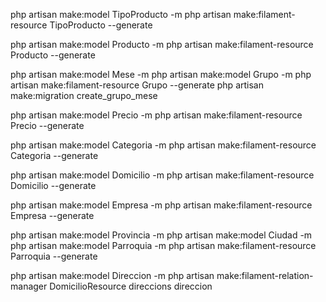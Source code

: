 php artisan make:model TipoProducto -m
php artisan make:filament-resource TipoProducto --generate

php artisan make:model Producto -m
php artisan make:filament-resource Producto --generate

php artisan make:model Mese -m
php artisan make:model Grupo -m
php artisan make:filament-resource Grupo --generate
php artisan make:migration create_grupo_mese

php artisan make:model Precio -m
php artisan make:filament-resource Precio --generate

php artisan make:model Categoria -m
php artisan make:filament-resource Categoria --generate

php artisan make:model Domicilio -m
php artisan make:filament-resource Domicilio --generate

php artisan make:model Empresa -m
php artisan make:filament-resource Empresa --generate

php artisan make:model Provincia -m
php artisan make:model Ciudad -m
php artisan make:model Parroquia -m
php artisan make:filament-resource Parroquia --generate

php artisan make:model Direccion -m
php artisan make:filament-relation-manager DomicilioResource direccions direccion